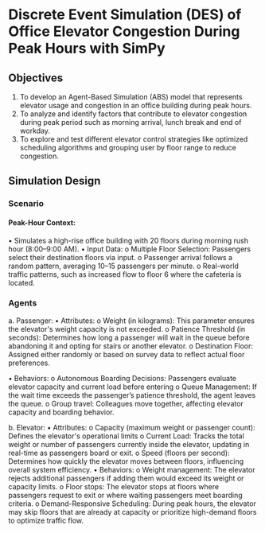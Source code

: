 # Discrete Event Simulation (DES) of Office Elevator Congestion During Peak Hours with SimPy

## Objectives
1.	To develop an Agent-Based Simulation (ABS) model that represents elevator usage and congestion in an office building during peak hours.
2.	To analyze and identify factors that contribute to elevator congestion during peak period such as morning arrival, lunch break and end of workday.
3.	To explore and test different elevator control strategies like optimized scheduling algorithms and grouping user by floor range to reduce congestion. 

## Simulation Design
### Scenario
#### Peak-Hour Context:
•	Simulates a high-rise office building with 20 floors during morning rush hour (8:00–9:00 AM).
•	Input Data: 
o	Multiple Floor Selection: Passengers select their destination floors via input.
o	Passenger arrival follows a random pattern, averaging 10–15 passengers per minute.
o	Real-world traffic patterns, such as increased flow to floor 6 where the cafeteria is located.

### Agents
a.	Passenger:
•	Attributes: 
o	Weight (in kilograms): This parameter ensures the elevator's weight capacity is not exceeded.
o	Patience Threshold (in seconds): Determines how long a passenger will wait in the queue before abandoning it and opting for stairs or another elevator.
o	Destination Floor: Assigned either randomly or based on survey data to reflect actual floor preferences.

•	Behaviors: 
o	Autonomous Boarding Decisions: Passengers evaluate elevator capacity and current load before entering
o	Queue Management: If the wait time exceeds the passenger’s patience threshold, the agent leaves the queue.
o	Group travel: Colleagues move together, affecting elevator capacity and boarding behavior.

b.	Elevator:
•	Attributes: 
o	Capacity (maximum weight or passenger count): Defines the elevator's operational limits
o	Current Load: Tracks the total weight or number of passengers currently inside the elevator, updating in real-time as passengers board or exit.
o	Speed (floors per second): Determines how quickly the elevator moves between floors, influencing overall system efficiency.
•	Behaviors: 
o	Weight management: The elevator rejects additional passengers if adding them would exceed its weight or capacity limits.
o	Floor stops: The elevator stops at floors where passengers request to exit or where waiting passengers meet boarding criteria.
o	Demand-Responsive Scheduling: During peak hours, the elevator may skip floors that are already at capacity or prioritize high-demand floors to optimize traffic flow.
